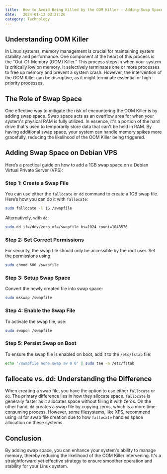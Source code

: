 ```yaml
---
title:  How to Avoid Being Killed by the OOM Killer - Adding Swap Space
date:   2024-01-13 03:27:26
category: Technology
---
```


## Understanding OOM Killer

In Linux systems, memory management is crucial for maintaining system stability and performance. One component at the heart of this process is the "Out-Of-Memory (OOM) Killer." This process steps in when your system is critically low on memory. It selectively terminates one or more processes to free up memory and prevent a system crash. However, the intervention of the OOM Killer can be disruptive, as it might terminate essential or high-priority processes.

## The Role of Swap Space

One effective way to mitigate the risk of encountering the OOM Killer is by adding swap space. Swap space acts as an overflow area for when your system's physical RAM is fully utilized. In essence, it's a portion of the hard drive that's used to temporarily store data that can't be held in RAM. By having additional swap space, your system can handle memory spikes more gracefully, reducing the likelihood of the OOM Killer being triggered.

## Adding Swap Space on Debian VPS

Here’s a practical guide on how to add a 1GB swap space on a Debian Virtual Private Server (VPS):

### Step 1: Create a Swap File

You can use either the `fallocate` or `dd` command to create a 1GB swap file. Here’s how you can do it with `fallocate`:

```bash
sudo fallocate -l 1G /swapfile
```

Alternatively, with `dd`:

```bash
sudo dd if=/dev/zero of=/swapfile bs=1024 count=1048576
```

### Step 2: Set Correct Permissions

For security, the swap file should only be accessible by the root user. Set the permissions using:

```bash
sudo chmod 600 /swapfile
```

### Step 3: Setup Swap Space

Convert the newly created file into swap space:

```bash
sudo mkswap /swapfile
```

### Step 4: Enable the Swap File

To activate the swap file, use:

```bash
sudo swapon /swapfile
```

### Step 5: Persist Swap on Boot

To ensure the swap file is enabled on boot, add it to the `/etc/fstab` file:

```bash
echo '/swapfile none swap sw 0 0' | sudo tee -a /etc/fstab
```

## fallocate vs. dd: Understanding the Difference

When creating a swap file, you have the option to use either `fallocate` or `dd`. The primary difference lies in how they allocate space. `fallocate` is generally faster as it allocates space without filling it with zeros. On the other hand, `dd` creates a swap file by copying zeros, which is a more time-consuming process. However, some filesystems, like XFS, recommend using `dd` for swap file creation due to how `fallocate` handles space allocation on these systems.

## Conclusion

By adding swap space, you can enhance your system's ability to manage memory, thereby reducing the likelihood of the OOM Killer intervening. It's a straightforward yet effective strategy to ensure smoother operation and stability for your Linux system.
